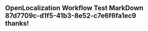 <properties
ms.topic="hero-topic"
ms.test1="hero-topic"
ms.test2="test"/>

## OpenLocalization Workflow Test MarkDown 87d7709c-d1f5-41b3-8e52-c7e6f6fa1ec9 thanks!
